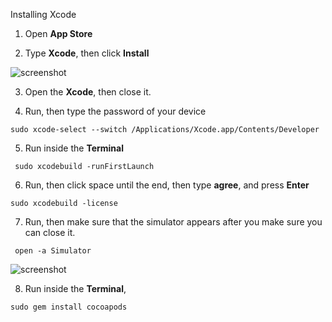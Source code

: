 Installing Xcode

1. Open **App Store**

2. Type **Xcode**, then click **Install**

![screenshot](https://lh5.googleusercontent.com/Ig84xfBPwMJ7rTRcEdd-pfn4m2JvdI6tgogSTjsdnpGLhC4PdCUQY0K5CL9zIOhXEexyZALLmbLw-GzqtZiDgbDkKlGmtRXMM7WdOcyCD705GAPhYJSv9gUdMT5bIaLSh_Vg2I3U)

3. Open the **Xcode**, then close it.

4. Run, then type the password of your device

```shell
sudo xcode-select --switch /Applications/Xcode.app/Contents/Developer
```

5. Run inside the **Terminal**

```shell
 sudo xcodebuild -runFirstLaunch
```

6. Run, then click space until the end, then type **agree**, and press **Enter**

```shell
sudo xcodebuild -license
```

7. Run, then make sure that the simulator appears after you make sure you can close it.

```shell
 open -a Simulator
```

![screenshot](https://lh4.googleusercontent.com/xXqpDPzLGBBIoVuhg3vCBiL9pLRtXr-LvF9qFzBXHdhkSghewM62daxhN-IQ-qROppGY0RaIehGHTb57btdts_iNrWy0WEsj8QlQ3fw9drisfzpKGhR3QV8T5hBkQlg9MirSXFgH)

8.  Run inside the **Terminal**,

```shell
sudo gem install cocoapods
```
